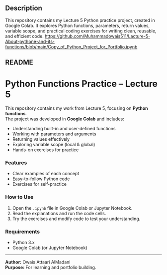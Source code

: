 ## Description
This repository contains my Lecture 5 Python practice project, created in Google Colab. It explores Python functions, parameters, return values, variable scope, and practical coding exercises for writing clean, reusable, and efficient code.
https://github.com/Muhammadowais511/Lacture-5-About-pythone-and-its-functions/blob/main/Copy_of_Python_Project_for_Portfolio.ipynb
## README

# Python Functions Practice – Lecture 5

This repository contains my work from Lecture 5, focusing on **Python functions**.  
The project was developed in **Google Colab** and includes:

- Understanding built-in and user-defined functions  
- Working with parameters and arguments  
- Returning values effectively  
- Exploring variable scope (local & global)  
- Hands-on exercises for practice  

### Features
- Clear examples of each concept  
- Easy-to-follow Python code  
- Exercises for self-practice  

### How to Use
1. Open the `.ipynb` file in Google Colab or Jupyter Notebook.  
2. Read the explanations and run the code cells.  
3. Try the exercises and modify code to test your understanding.  

### Requirements
- Python 3.x  
- Google Colab (or Jupyter Notebook)

---

**Author:** Owais Attaari AlMadani  
**Purpose:** For learning and portfolio building.
